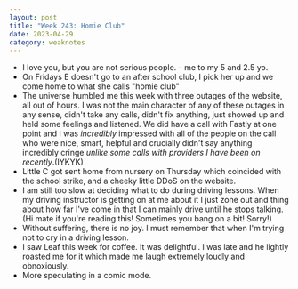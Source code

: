 ```yaml
---
layout: post
title: "Week 243: Homie Club"
date: 2023-04-29
category: weaknotes
---
```

* I love you, but you are not serious people. - me to my 5 and 2.5 yo.
* On Fridays E doesn't go to an after school club, I pick her up and we come home to what she calls "homie club"
* The universe humbled me this week with three outages of the website, all out of hours. I was not the main character of any of these outages in any sense, didn't take any calls, didn't fix anything, just showed up and held some feelings and listened. We did have a call with Fastly at one point and I was _incredibly_ impressed with all of the people on the call who were nice, smart, helpful and crucially didn't say anything incredibly cringe _unlike some calls with providers I have been on recently_.(IYKYK)
* Little C got sent home from nursery on Thursday which coincided with the school strike, and a cheeky little DDoS on the website.
* I am still too slow at deciding what to do during driving lessons. When my driving instructor is getting on at me about it I just zone out and thing about how far I've come in that I can mainly drive until he stops talking. (Hi mate if you're reading this! Sometimes you bang on a bit! Sorry!)
* Without suffering, there is no joy. I must remember that when I'm trying not to cry in a driving lesson.
* I saw Leaf this week for coffee. It was delightful. I was late and he lightly roasted me for it which made me laugh extremely loudly and obnoxiously.
* More speculating in a comic mode.
